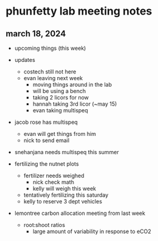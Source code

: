 # phunfetty lab meeting notes
## march 18, 2024

- upcoming things (this week)

- updates
	- costech still not here
	- evan leaving next week
		- moving things around in the lab
		- will be using a bench 
		- taking 2 licors for now
		- hannah taking 3rd licor (~may 15)
		- evan taking multispeq
- jacob rose has multispeq
	- evan will get things from him
	- nick to send email
- snehanjana needs multispeq this summer
- fertilizing the nutnet plots
	- fertilizer needs weighed
		- nick check math
		- kelly will weigh this week
	- tentatively fertilizing this saturday
	- kelly to reserve 3 dept vehicles
- lemontree carbon allocation meeting from last week
	- root:shoot ratios
		- large amount of variability in response to eCO2
	
	
	
